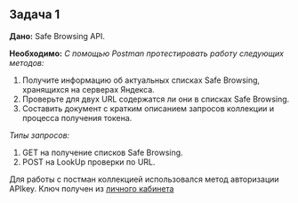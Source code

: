 **Задача 1**
------------
**Дано:** Safe Browsing API.

**Необходимо:**
*С помощью Postman протестировать работу следующих методов:*
1. Получите информацию об актуальных списках Safe Browsing, хранящихся на серверах Яндекса.
2. Проверьте для двух URL содержатся ли они в списках Safe Browsing.
3. Составить документ с кратким описанием запросов коллекции и процесса получения токена.

*Типы запросов:*
1. GET на получение списков Safe Browsing.
2. POST на LookUp проверки по URL.

Для работы с постман коллекцией использовался метод авторизации APIkey. Ключ получен из [личного кабинета](https://yandex.ru/dev/safebrowsing/)
